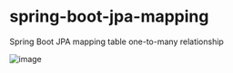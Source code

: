# spring-boot-jpa-mapping
Spring Boot JPA mapping table one-to-many relationship


![image](https://user-images.githubusercontent.com/36573782/185803867-de79760c-0352-4fa5-be02-6ed89caebc84.png)

